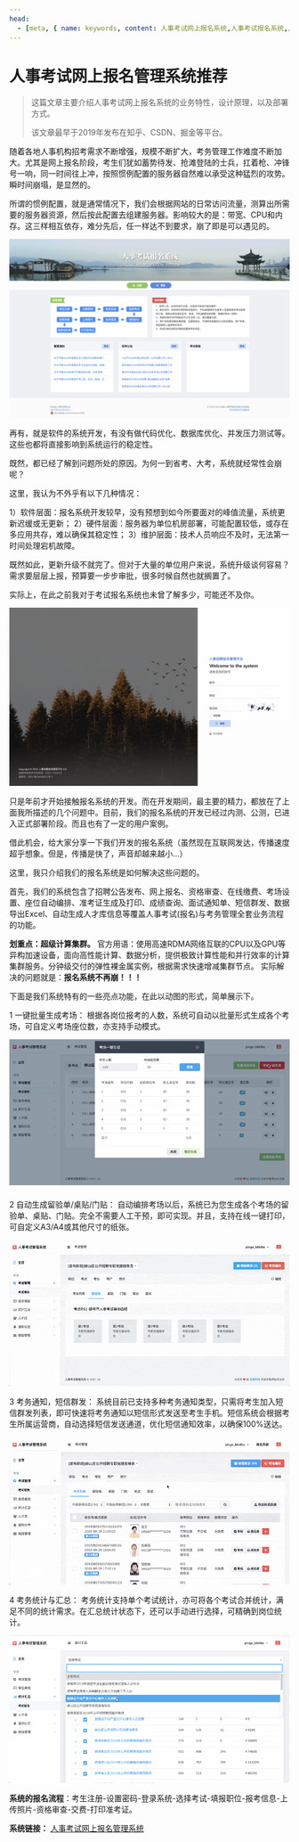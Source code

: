 ```yaml
---
head:
  - [meta, { name: keywords, content: 人事考试网上报名系统,人事考试报名系统,人事考试报名管理系统,人事考试报名系统建设,人事考试报名系统开发,考务管理系统,考试报名管理系统,人事考试系统,考试报名系统,报名考试系统 }]
---
```


# 人事考试网上报名管理系统推荐

>   这篇文章主要介绍人事考试网上报名系统的业务特性，设计原理，以及部署方式。
>
>   该文章最早于2019年发布在知乎、CSDN、掘金等平台。

随着各地人事机构招考需求不断增强，规模不断扩大，考务管理工作难度不断加大。尤其是网上报名阶段，考生们犹如蓄势待发、抢滩登陆的士兵，扛着枪、冲锋号一响，同一时间往上冲，按照惯例配置的服务器自然难以承受这种猛烈的攻势。瞬时间崩塌，是显然的。

所谓的惯例配置，就是通常情况下，我们会根据网站的日常访问流量，测算出所需要的服务器资源，然后按此配置去组建服务器。影响较大的是：带宽、CPU和内存。这三样相互依存，难分先后，任一样达不到要求，崩了即是可以遇见的。

![image-20240921142226531](./assets/image-20240921142226531.png)

再有，就是软件的系统开发，有没有做代码优化、数据库优化、并发压力测试等。这些也都将直接影响到系统运行的稳定性。

既然，都已经了解到问题所处的原因。为何一到省考、大考，系统就经常性会崩呢？

这里，我认为不外乎有以下几种情况：

1）软件层面：报名系统开发较早，没有预想到如今所要面对的峰值流量，系统更新迟缓或无更新； 2）硬件层面：服务器为单位机房部署，可能配置较低，或存在多应用共存，难以确保其稳定性； 3）维护层面：技术人员响应不及时，无法第一时间处理宕机故障。

既然如此，更新升级不就完了。但对于大量的单位用户来说，系统升级谈何容易？需求要层层上报，预算要一步步审批，很多时候自然也就搁置了。

实际上，在此之前我对于考试报名系统也未曾了解多少，可能还不及你。

![image-20240921142145957](./assets/image-20240921142145957.png)

只是年前才开始接触报名系统的开发。而在开发期间，最主要的精力，都放在了上面我所描述的几个问题中。目前，我们的报名系统的开发已经过内测、公测，已进入正式部署阶段。而且也有了一定的用户案例。

借此机会，给大家分享一下我们开发的报名系统（虽然现在互联网发达，传播速度超乎想象。但是，传播是快了，声音却越来越小...）

这里，我只介绍我们的报名系统是如何解决这些问题的。

首先，我们的系统包含了招聘公告发布、网上报名、资格审查、在线缴费、考场设置、座位自动编排、准考证生成及打印、成绩查询、面试通知单、短信群发、数据导出Excel、自动生成人才库信息等覆盖人事考试(报名)与考务管理全套业务流程的功能。

**划重点：超级计算集群。** 官方用语：使用高速RDMA网络互联的CPU以及GPU等异构加速设备，面向高性能计算、数据分析，提供极致计算性能和并行效率的计算集群服务。分钟级交付的弹性裸金属实例，根据需求快速增减集群节点。 实际解决的问题就是：**报名系统不再崩！！！**

下面是我们系统特有的一些亮点功能，在此以动图的形式，简单展示下。

1 一键批量生成考场： 根据各岗位报考的人数，系统可自动以批量形式生成各个考场，可自定义考场座位数，亦支持手动模式。

![img](./assets/16e49aae877e0b6f~tplv-t2oaga2asx-jj-mark:3024:0:0:0:q75.png)



2 自动生成留验单/桌贴/门贴： 自动编排考场以后，系统已为您生成各个考场的留验单、桌贴、门贴。完全不需要人工干预，即可实现。并且，支持在线一键打印，可自定义A3/A4或其他尺寸的纸张。

![img](./assets/16e49ab4538e872b~tplv-t2oaga2asx-jj-mark:3024:0:0:0:q75.png)



3 考务通知，短信群发： 系统目前已支持多种考务通知类型，只需将考生加入短信群发列表，即可快速将考务通知以短信形式发送至考生手机。短信系统会根据考生所属运营商，自动选择短信发送通道，优化短信通知效率，以确保100%送达。

![img](./assets/16e49ab6f17e98b8~tplv-t2oaga2asx-jj-mark:3024:0:0:0:q75.png)



4 考务统计与汇总： 考务统计支持单个考试统计，亦可将各个考试合并统计，满足不同的统计需求。在汇总统计状态下，还可以手动进行选择，可精确到岗位统计。

![img](./assets/16e49ab9eb5d7c16~tplv-t2oaga2asx-jj-mark:3024:0:0:0:q75.png)



**系统的报名流程**：考生注册-设置密码-登录系统-选择考试-填报职位-报考信息-上传照片-资格审查-交费-打印准考证。

**系统链接：** [人事考试网上报名管理系统](http://exam.pinge360.com)